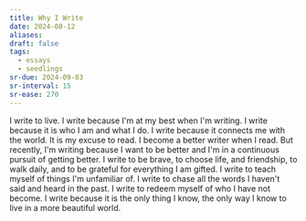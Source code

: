 ```yaml
---
title: Why I Write
date: 2024-08-12
aliases: 
draft: false
tags:
  - essays
  - seedlings
sr-due: 2024-09-03
sr-interval: 15
sr-ease: 270
---
```

I write to live. I write because I'm at my best when I'm writing. I write because it is who I am and what I do. I write because it connects me with the world. It is my excuse to read. I become a better writer when I read. But recently, I'm writing because I want to be better and I'm in a continuous pursuit of getting better. I write to be brave, to choose life, and friendship, to walk daily, and to be grateful for everything I am gifted. I write to teach myself of things I'm unfamiliar of. I write to chase all the words I haven't said and heard in the past. I write to redeem myself of who I have not become. I write because it is the only thing I know, the only way I know to live in a more beautiful world.